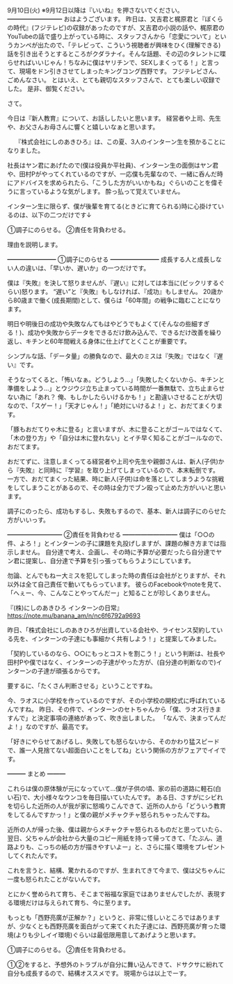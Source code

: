 9月10日(火) ※9月12日以降は『いいね』を押さないでください。
━━━━━━━━━
おはようございます。
昨日は、又吉君と梶原君と『ぼくらの時代』(フジテレビ)の収録があったのですが、又吉君の小説の話や、梶原君のYouTubeの話で盛り上がっている時に、スタッフさんから「恋愛について」というカンペが出たので、「テレビって、こういう視聴者が興味をひく(理解できる)話を引き出そうとするところがクダラナイ。そんな話題、その辺のタレントに喋らせればいいじゃん！ちなみに僕はヤリチンで、SEXしまくってる！」と言って、現場をドン引きさせてしまったキングコング西野です。
フジテレビさん、ごめんなさい。
とはいえ、とても親切なスタッフさんで、とても楽しい収録でした。
是非、御覧ください。

さて。

今日は『新人教育』について、お話ししたいと思います。
経営者や上司、先生や、お父さんお母さんに響くと嬉しいなぁと思います。

　
『株式会社にしのあきひろ』は、この夏、3人のインターン生を預かることになりました。

社長はヤン君にあげたので(僕は役員か平社員)、インターン生の面倒はヤン君や、田村Pがやってくれているのですが、一応僕も先輩なので、一緒に呑んだ時にアドバイスを求められたら、「こうした方がいいかもね」ぐらいのことを偉そうに言っているような気がします。
酔っ払って覚えていません。

インターン生に限らず、僕が後輩を育てる(ときどに育てられる)時に心掛けているのは、以下の二つだけです↓

①調子にのらせる。
②責任を背負わせる。

理由を説明します。

━━━━━━━━
①調子にのらせる
━━━━━━━━
成長する人と成長しない人の違いは、「早いか、遅いか」の一つだけです。

僕は『失敗』を決して怒りませんが、『遅い』に対しては本当に(ビックリするぐらい)怒ります。
“遅い”と『失敗』もしなければ、『成功』もしません。
20歳から80歳まで働く(成長期間)として、僕らは「60年間」の戦争に臨むことになります。

明日や明後日の成功や失敗なんてもはやどうでもよくて(そんなの些細すぎる！)、成功や失敗からデータをできるだけ飲み込んで、できるだけ改善を繰り返し、キチンと60年間戦える身体に仕上げてとくことが重要です。

シンプルな話、「データ量」の勝負なので、最大のミスは『失敗』ではなく『遅い』です。

そうなってくると、「怖いなぁ。どうしよう…」「失敗したくないから、キチンと準備をしよう…」とウジウジ立ち止まっている時間が一番無駄で、立ち止まらせない為に「あれ？ 俺、もしかしたらいけるかも！」と勘違いさせることが大切なので、「スゲー！」「天才じゃん！」「絶対にいけるよ！」と、おだてまくります。

「豚もおだてりゃ木に登る」と言いますが、木に登ることがゴールではなくて、「木の登り方」や「自分は木に登れない」とイチ早く知ることがゴールなので、おだてます。

おだてずに、注意しまくってる経営者や上司や先生や親御さんは、新人(子供)から『失敗』と同時に『学習』を取り上げてしまっているので、本末転倒です。
一方で、おだてまくった結果、時に新人(子供)は命を落としてしまうような挑戦をしてしまうことがあるので、その時は全力でブン殴って止めた方がいいと思います。

調子にのったら、成功もするし、失敗もするので、基本、新人は調子にのらせた方がいいっす。

━━━━━━━━━
②責任を背負わせる
━━━━━━━━━
僕は「○○の件、よろ！」とインターンの子に課題を丸投げしますが、課題の解き方までは指示しません。
自分達で考え、企画し、その時に予算が必要だったら自分達でヤン君に提案し、自分達で予算を引っ張ってもらうようにしています。

勿論、とんでもねー大ミスを犯してしまった時の責任は会社がとりますが、それ以外は全て自己責任で動いてもらっています。
彼らのFacebookやnoteを見て、「へぇー、今、こんなことやってんだー」と知ることが珍しくありません。

『(株)にしのあきひろ インターンの日常』
https://note.mu/banana_am/n/nc6f6792a9693

昨日、「株式会社にしのあきひろが出資している会社や、ライセンス契約している先を、インターンの子達にも事細かく共有しよう！」と提案してみました。

「契約しているのなら、○○にもっとコストを割こう！」という判断は、社長や田村Pや僕ではなく、インターンの子達がやった方が、(自分達の判断なので)インターンの子達が頑張るからです。

要するに、「たくさん判断させる」ということですね。

今、ラオスに小学校を作っているのですが、その小学校の開校式に呼ばれているんですね。
昨日、その件で、インターンのセトちゃんから「僕、ラオス行きますんで」と決定事項の連絡があって、吹き出しました。
「なんで、決まってんだよ！」なのですが、最高です。

「好きにやらせてあげるし、失敗しても怒らないから、そのかわり猛スピードで、誰一人見捨てない超面白いことをしてね」という関係の方がフェアでイイです。

━━━
まとめ
━━━

これらは僕の原体験が元になっていて…僕が子供の頃、家の前の道路に軽石(白い石)で、大小様々なウンコを毎日描いていたんです。
ある日、さすがにシビれを切らした近所の人が我が家に怒鳴りこんできて、近所の人から「どういう教育をしてるんですかっ！」と僕の親がメチャクチャ怒られちゃったんですね。

近所の人が帰った後、僕は親からメチャクチャ怒られるものだと思っていたら、翌日、父ちゃんが会社から大量のコピー用紙を持って帰ってきて、「たぶん、道路よりも、こっちの紙の方が描きやすいよー」と、さらに描く環境をプレゼントしてくれたんです。

これを言うと、結構、驚かれるのですが、生まれてきて今まで、僕は父ちゃんに一度も怒られたことがないんです。

とにかく誉められて育ち、そこまで裕福な家庭ではありませんでしたが、表現する環境だけは与えられて育ち、今に至ります。

もっとも「西野亮廣が正解か？」というと、非常に怪しいところではありますが、少なくとも西野亮廣を面白がって来てくれた子達には、西野亮廣が育った環境(よりも少しイイ環境)ぐらいは最低限用意してあげようと思います。

①調子にのらせる。
②責任を背負わせる。

①②をすると、予想外のトラブルが自分に舞い込んできて、ドサクサに紛れて自分も成長するので、結構オススメです。
現場からは以上でーす。
